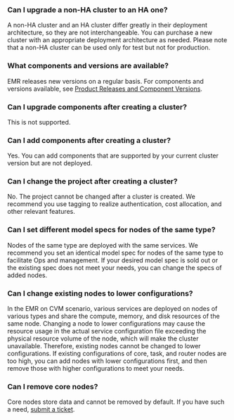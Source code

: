 ### Can I upgrade a non-HA cluster to an HA one?
A non-HA cluster and an HA cluster differ greatly in their deployment architecture, so they are not interchangeable. You can purchase a new cluster with an appropriate deployment architecture as needed. Please note that a non-HA cluster can be used only for test but not for production.

### What components and versions are available?
EMR releases new versions on a regular basis. For components and versions available, see [Product Releases and Component Versions](https://intl.cloud.tencent.com/document/product/1026/46456).

### Can I upgrade components after creating a cluster?
This is not supported.

### Can I add components after creating a cluster?
Yes. You can add components that are supported by your current cluster version but are not deployed.

### Can I change the project after creating a cluster?
No. The project cannot be changed after a cluster is created. We recommend you use tagging to realize authentication, cost allocation, and other relevant features.

### Can I set different model specs for nodes of the same type?
Nodes of the same type are deployed with the same services. We recommend you set an identical model spec for nodes of the same type to facilitate Ops and management. If your desired model spec is sold out or the existing spec does not meet your needs, you can change the specs of added nodes.

### Can I change existing nodes to lower configurations?
In the EMR on CVM scenario, various services are deployed on nodes of various types and share the compute, memory, and disk resources of the same node. Changing a node to lower configurations may cause the resource usage in the actual service configuration file exceeding the physical resource volume of the node, which will make the cluster unavailable. Therefore, existing nodes cannot be changed to lower configurations. If existing configurations of core, task, and router nodes are too high, you can add nodes with lower configurations first, and then remove those with higher configurations to meet your needs.

### Can I remove core nodes?
Core nodes store data and cannot be removed by default. If you have such a need, [submit a ticket](https://console.cloud.tencent.com/workorder/category).
